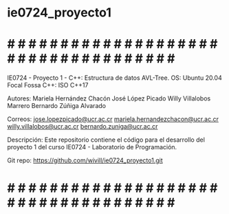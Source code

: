 # ie0724_proyecto1

# # # # # # # # # # # # # # # # # # # # # # # # # # # # # # # # # # # # # #

 IE0724 - Proyecto 1 - C++: Estructura de datos AVL-Tree.
 OS: Ubuntu 20.04 Focal Fossa
 C++: ISO C++17

 Autores:
   Mariela Hernández Chacón
   José López Picado
   Willy Villalobos Marrero
   Bernardo Zúñiga Alvarado

 Correos: 
   jose.lopezpicado@ucr.ac.cr
   mariela.hernandezchacon@ucr.ac.cr
   willy.villalobos@ucr.ac.cr
   bernardo.zuniga@ucr.ac.cr

 Descripción: Este repositorio contiene el código para el desarrollo del 
 proyecto 1 del curso IE0724 - Laboratorio de Programación.

 Git repo: https://github.com/wivill/ie0724_proyecto1.git

# # # # # # # # # # # # # # # # # # # # # # # # # # # # # # # # # # # # # #

